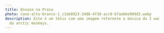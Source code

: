 ```yaml
---
title: Ensaio na Praia
photo: cano-alto-branco-1_c1de8923-3488-4f38-acc9-b7aeb6e909d3.webp
description: Este é um tênis com uma imagem referente a música do I wanna know
  do arctic monkeys.
---
```

